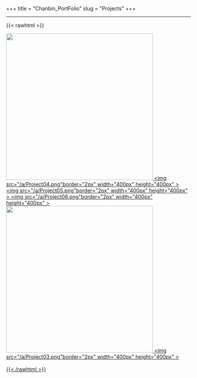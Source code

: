 +++
title = "Chanbin_PortFolio"
slug = "Projects"
+++

------------------------------------------

{{< rawhtml >}}
    <div class="TEST">
        <a href="/portfolio/01_경관심의" > 
            <img src="/a/Project01.png" width="400px" height="400px" >
        <a href="/portfolio/04_lh_3기신도시" > 
            <img src="/a/Project04.png"border="2px" width="400px" height="400px" >
        <a href="/portfolio/05_항만vrar" > 
            <img src="/a/Project05.png"border="2px" width="400px" height="400px" >
        <a href="/portfolio/06_측량vr" > 
            <img src="/a/Project06.png"border="2px" width="400px" height="400px" >
        <a href="/portfolio/02_lh_밀양부북" > 
            <img src="/a/Project02.png" width="400px" height="400px" >
        <a href="/portfolio/03_lh_구리갈매" > 
            <img src="/a/Project03.png"border="2px" width="400px" height="400px" >
    </div>  
{{< /rawhtml >}}
